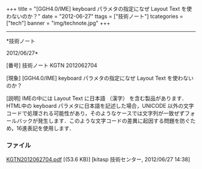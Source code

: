 ﻿+++
title = "[GGH4.0/IME] keyboard パラメタの指定になぜ Layout Text を使わないのか？"
date = "2012-06-27"
ttags = ["技術ノート"]
tcategories = ["tech"]
banner = "img/technote.jpg"
+++

-----------------------------------------------------------------------------------------------------------------------------

*技術ノート

2012/06/27*


[番号]
技術ノート KGTN 2012062704

[現象]
[GGH4.0/IME] keyboard パラメタの指定になぜ Layout Text
を使わないのか？

[説明]
IMEの中には Layout Text に日本語 （漢字） を含む製品があります．HTML中の
keyboard パラメタに日本語を記述した場合，UNICODE
以外の文字コードで処理される可能性があり，そのようなケースでは文字列が一致ぜずフォールバックが発生します．このような文字コードの差異に起因する問題を防ぐため，16進表記を使用します．


### ファイル

 
 


[KGTN2012062704.pdf](http://techreport.kitasp.net/attachments/download/928/KGTN2012062704.pdf)
 [(53.6 KB)] [kitasp 技術センター, 2012/06/27
14:38]


 


 

